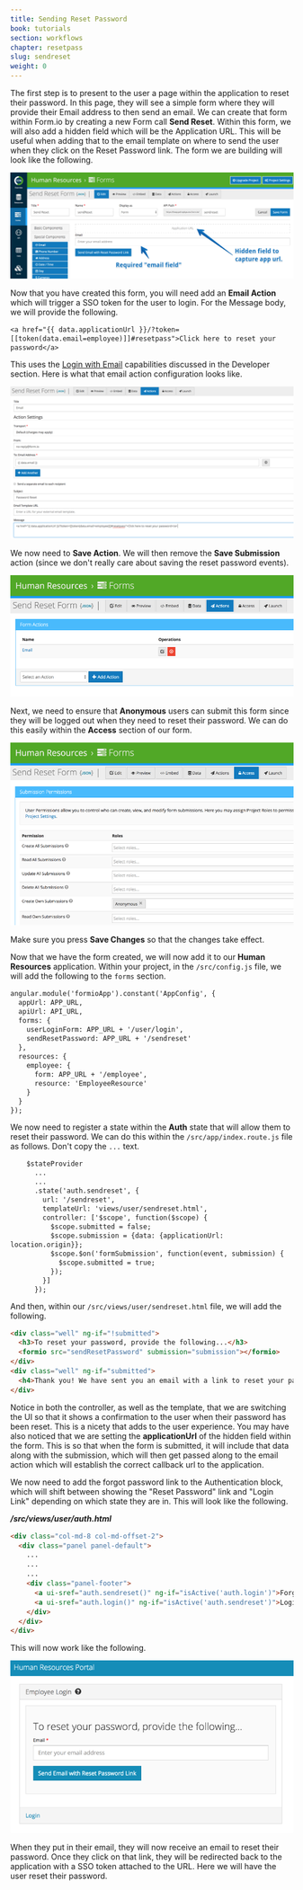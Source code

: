 ```yaml
---
title: Sending Reset Password
book: tutorials
section: workflows
chapter: resetpass
slug: sendreset
weight: 0
---
```

The first step is to present to the user a page within the application to reset their password. In this page, they will see a simple form where they will provide their Email address to then send an email. We can create that form within Form.io by creating a new Form call **Send Reset**. Within this form, we will also add a hidden field which will be the Application URL. This will be useful when adding that to the email template on where to send the user when they click on the Reset Password link. The form we are building will look like the following.

![](/assets/img/tutorials/workflows/resetpass/sendresetform.png)

Now that you have created this form, you will need add an **Email Action** which will trigger a SSO token for the user to login. For the Message body, we will provide the following.

```
<a href="{{ data.applicationUrl }}/?token=[[token(data.email=employee)]]#resetpass">Click here to reset your password</a>
```

This uses the [Login with Email](/developer/info/emaillogin/) capabilities discussed in the Developer section. Here is what that email action configuration looks like.

![](/assets/img/tutorials/workflows/resetpass/sendresetaction.png)

We now need to **Save Action**. We will then remove the **Save Submission** action (since we don't really care about saving the reset password events).

![](/assets/img/tutorials/workflows/resetpass/sendresetactions.png)

Next, we need to ensure that **Anonymous** users can submit this form since they will be logged out when they need to reset their password. We can do this easily within the **Access** section of our form.

![](/assets/img/tutorials/workflows/resetpass/sendresetaccess.png)

Make sure you press **Save Changes** so that the changes take effect.

Now that we have the form created, we will now add it to our **Human Resources** application. Within your project, in the `/src/config.js` file, we will add the following to the `forms` section.

```
angular.module('formioApp').constant('AppConfig', {
  appUrl: APP_URL,
  apiUrl: API_URL,
  forms: {
    userLoginForm: APP_URL + '/user/login',
    sendResetPassword: APP_URL + '/sendreset'
  },
  resources: {
    employee: {
      form: APP_URL + '/employee',
      resource: 'EmployeeResource'
    }
  }
});
```

We now need to register a state within the **Auth** state that will allow them to reset their password. We can do this within the `/src/app/index.route.js` file as follows. Don't copy the `...` text.

```
    $stateProvider
      ...
      ...
      .state('auth.sendreset', {
        url: '/sendreset',
        templateUrl: 'views/user/sendreset.html',
        controller: ['$scope', function($scope) {
          $scope.submitted = false;
          $scope.submission = {data: {applicationUrl: location.origin}};
          $scope.$on('formSubmission', function(event, submission) {
            $scope.submitted = true;
          });
        }]
      });
```

And then, within our `/src/views/user/sendreset.html` file, we will add the following.

```html
<div class="well" ng-if="!submitted">
  <h3>To reset your password, provide the following...</h3>
  <formio src="sendResetPassword" submission="submission"></formio>
</div>
<div class="well" ng-if="submitted">
  <h4>Thank you! We have sent you an email with a link to reset your password.</h4>
</div>
```

Notice in both the controller, as well as the template, that we are switching the UI so that it shows a confirmation to the user when their password has been reset. This is a nicety that adds to the user experience. You may have also noticed that we are setting the **applicationUrl** of the hidden field within the form. This is so that when the form is submitted, it will include that data along with the submission, which will then get passed along to the email action which will establish the correct callback url to the application.

We now need to add the forgot password link to the Authentication block, which will shift between showing the "Reset Password" link and "Login Link" depending on which state they are in. This will look like the following.

***/src/views/user/auth.html***

```html
<div class="col-md-8 col-md-offset-2">
  <div class="panel panel-default">
    ...
    ...
    ...
    <div class="panel-footer">
      <a ui-sref="auth.sendreset()" ng-if="isActive('auth.login')">Forgot your password? Click here.</a>
      <a ui-sref="auth.login()" ng-if="isActive('auth.sendreset')">Login</a>
    </div>
  </div>
</div>
```

This will now work like the following.

![](/assets/img/tutorials/workflows/resetpass/sendresetapp.png)

When they put in their email, they will now receive an email to reset their password. Once they click on that link, they will be redirected back to the application with a SSO token attached to the URL. Here we will have the user reset their password.
